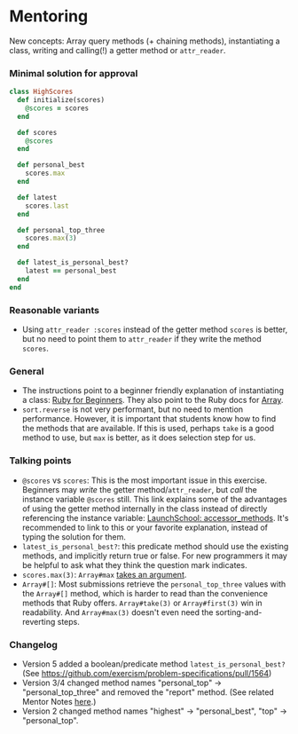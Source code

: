 # Mentoring

New concepts: Array query methods (+ chaining methods), instantiating a class, writing and calling(!) a getter method or `attr_reader`.

### Minimal solution for approval

```ruby
class HighScores
  def initialize(scores)
    @scores = scores
  end

  def scores
    @scores
  end

  def personal_best
    scores.max
  end

  def latest
    scores.last
  end

  def personal_top_three
    scores.max(3)
  end

  def latest_is_personal_best?
    latest == personal_best
  end
end
```

### Reasonable variants

 - Using `attr_reader :scores` instead of the getter method `scores` is better, but no need to point them to `attr_reader` if they write the method `scores`.

### General

- The instructions point to a beginner friendly explanation of instantiating a class: [Ruby for Beginners](http://ruby-for-beginners.rubymonstas.org/writing_classes/initializers.html). They also point to the Ruby docs for [Array](https://ruby-doc.org/core/Array.html).
- `sort.reverse` is not very performant, but no need to mention performance.  However, it is important that students know how to find the methods that are available.  If this is used, perhaps `take` is a good method to use, but `max` is better, as it does selection step for us.

### Talking points

- `@scores` vs `scores`: This is the most important issue in this exercise. Beginners may _write_ the getter method/`attr_reader`, but _call_ the instance variable `@scores` still. This link explains some of the advantages of using the getter method internally in the class instead of directly referencing the instance variable: [LaunchSchool: accessor_methods](https://launchschool.com/books/oo_ruby/read/classes_and_objects_part1#accessormethodsinaction). It's recommended to link to this or your favorite explanation, instead of typing the solution for them.
- `latest_is_personal_best?`: this predicate method should use the existing methods, and implicitly return true or false. For new programmers it may be helpful to ask what they think the question mark indicates.
- `scores.max(3)`: `Array#max` [takes an argument](https://ruby-doc.org/core/Array.html#method-i-max).
- `Array#[]`: Most submissions retrieve the `personal_top_three` values with the `Array#[]` method, which is harder to read than the convenience methods that Ruby offers. `Array#take(3)` or `Array#first(3)` win in readability. And `Array#max(3)` doesn't even need the sorting-and-reverting steps.

### Changelog

- Version 5 added a boolean/predicate method `latest_is_personal_best?` (See https://github.com/exercism/problem-specifications/pull/1564)
- Version 3/4 changed method names "personal_top" -> "personal_top_three" and removed the "report" method. (See related Mentor Notes [here](https://github.com/exercism/website-copy/blob/aa66a176756313687baf214bbb051e1c3fc0f832/tracks/ruby/exercises/high-scores/mentoring.md).)
- Version 2 changed method names "highest" -> "personal_best", "top" -> "personal_top".

